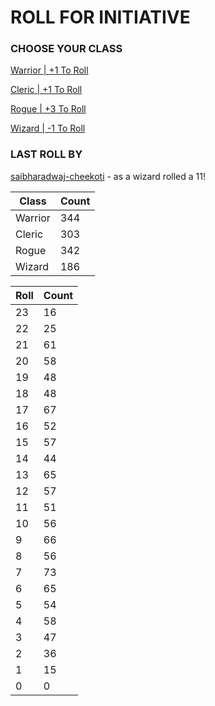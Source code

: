 # ROLL FOR INITIATIVE
### CHOOSE YOUR CLASS

[Warrior | +1 To Roll](https://github.com/benjaminsampica/benjaminsampica/issues/new?title=roll%7Cwarrior&body=Just+click+%27Submit+new+issue%27.)

[Cleric | +1 To Roll](https://github.com/benjaminsampica/benjaminsampica/issues/new?title=roll%7Ccleric&body=Just+click+%27Submit+new+issue%27.)

[Rogue | +3 To Roll](https://github.com/benjaminsampica/benjaminsampica/issues/new?title=roll%7Crogue&body=Just+click+%27Submit+new+issue%27.)

[Wizard | -1 To Roll](https://github.com/benjaminsampica/benjaminsampica/issues/new?title=roll%7Cwizard&body=Just+click+%27Submit+new+issue%27.)
### LAST ROLL BY
[saibharadwaj-cheekoti](https://www.github.com/saibharadwaj-cheekoti) - as a wizard rolled a 11!

|Class|Count|
|-|-|
|Warrior|344|
|Cleric|303|
|Rogue|342|
|Wizard|186|

|Roll|Count|
|-|-|
|23|16
|22|25
|21|61
|20|58
|19|48
|18|48
|17|67
|16|52
|15|57
|14|44
|13|65
|12|57
|11|51
|10|56
|9|66
|8|56
|7|73
|6|65
|5|54
|4|58
|3|47
|2|36
|1|15
|0|0
